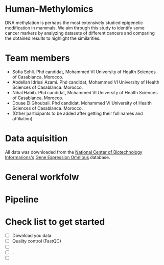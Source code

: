 # Human-Methylomics
DNA methylation is perhaps the most extensively studied epigenetic modification in mammals. We aim through this study to identify some cancer markers by analyzing datasets of different cancers and comparing the obtained results to highlight the similarities.
# Team members
- Sofia Sehli. Phd candidat, Mohammed VI University of Health Sciences of Casablanca. Morocco.
- Abdellah Idrissi Azami. Phd candidat, Mohammed VI University of Health Sciences of Casablanca. Morocco.
- Nihal Habib. Phd candidat, Mohammed VI University of Health Sciences of Casablanca. Morocco.
- Douae El Ghoubali. Phd candidat, Mohammed VI University of Health Sciences of Casablanca. Morocco.
- (Other participants to be added after getting their full names and affiliation)
# Data aquisition 
All data was downloaded from the [National Center of Biotechnology Informarions's](https://www.ncbi.nlm.nih.gov/) [Gene Expression Omnibus](https://www.ncbi.nlm.nih.gov/geo/) database.
# General workfolw

# Pipeline

# Check list to get started
- [ ] Download you data
- [ ] Quality control (FastQC)
- [ ] .
- [ ] .
- [ ] .
